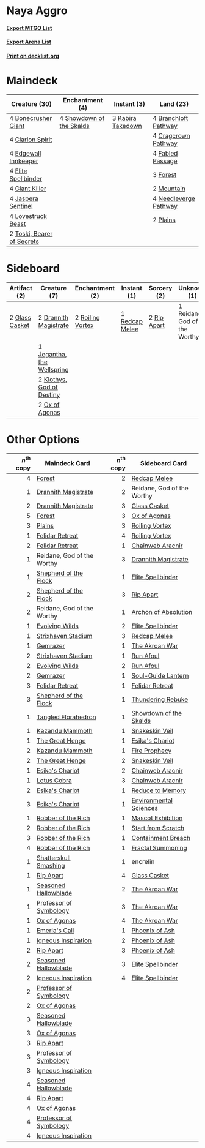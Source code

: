 # Naya Aggro

#### [Export MTGO List](../collection/Naya%20Aggro/Naya%20Aggro.txt)
#### [Export Arena List](../collection/Naya%20Aggro/Naya%20Aggro_arena.txt)
#### [Print on decklist.org](http://decklist.org/?deckmain=4%09Bonecrusher%20Giant%0A4%09Branchloft%20Pathway%0A4%09Clarion%20Spirit%0A4%09Cragcrown%20Pathway%0A4%09Edgewall%20Innkeeper%0A4%09Elite%20Spellbinder%0A4%09Fabled%20Passage%0A3%09Forest%0A4%09Giant%20Killer%0A4%09Jaspera%20Sentinel%0A3%09Kabira%20Takedown%0A4%09Lovestruck%20Beast%0A2%09Mountain%0A4%09Needleverge%20Pathway%0A2%09Plains%0A4%09Showdown%20of%20the%20Skalds%0A2%09Toski,%20Bearer%20of%20Secrets&deckside=2%09Drannith%20Magistrate%0A2%09Glass%20Casket%0A1%09Jegantha,%20the%20Wellspring%0A2%09Klothys,%20God%20of%20Destiny%0A2%09Ox%20of%20Agonas%0A1%09Redcap%20Melee%0A1%09Reidane,%20God%20of%20the%20Worthy%0A2%09Rip%20Apart%0A2%09Roiling%20Vortex)
# Maindeck

|                                            Creature (30)                                            |                                          Enchantment (4)                                          |                                        Instant (3)                                         |                                           Land (23)                                            |
|-----------------------------------------------------------------------------------------------------|---------------------------------------------------------------------------------------------------|--------------------------------------------------------------------------------------------|------------------------------------------------------------------------------------------------|
|4 [Bonecrusher Giant](http://gatherer.wizards.com/Pages/Card/Details.aspx?multiverseid=473077)       |4 [Showdown of the Skalds](http://gatherer.wizards.com/Pages/Card/Details.aspx?multiverseid=503845)|3 [Kabira Takedown](http://gatherer.wizards.com/Pages/Card/Details.aspx?multiverseid=491641)|4 [Branchloft Pathway](http://gatherer.wizards.com/Pages/Card/Details.aspx?multiverseid=491909) |
|4 [Clarion Spirit](http://gatherer.wizards.com/Pages/Card/Details.aspx?multiverseid=503610)          |                                                                                                   |                                                                                            |4 [Cragcrown Pathway](http://gatherer.wizards.com/Pages/Card/Details.aspx?multiverseid=491915)  |
|4 [Edgewall Innkeeper](http://gatherer.wizards.com/Pages/Card/Details.aspx?multiverseid=473113)      |                                                                                                   |                                                                                            |4 [Fabled Passage](http://gatherer.wizards.com/Pages/Card/Details.aspx?multiverseid=473206)     |
|4 [Elite Spellbinder](http://gatherer.wizards.com/Pages/Card/Details.aspx?multiverseid=513494)       |                                                                                                   |                                                                                            |3 [Forest](http://gatherer.wizards.com/Pages/Card/Details.aspx?multiverseid=439860)             |
|4 [Giant Killer](http://gatherer.wizards.com/Pages/Card/Details.aspx?multiverseid=472976)            |                                                                                                   |                                                                                            |2 [Mountain](http://gatherer.wizards.com/Pages/Card/Details.aspx?multiverseid=439859)           |
|4 [Jaspera Sentinel](http://gatherer.wizards.com/Pages/Card/Details.aspx?multiverseid=503792)        |                                                                                                   |                                                                                            |4 [Needleverge Pathway](http://gatherer.wizards.com/Pages/Card/Details.aspx?multiverseid=491918)|
|4 [Lovestruck Beast](http://gatherer.wizards.com/Pages/Card/Details.aspx?multiverseid=473127)        |                                                                                                   |                                                                                            |2 [Plains](http://gatherer.wizards.com/Pages/Card/Details.aspx?multiverseid=439856)             |
|2 [Toski, Bearer of Secrets](http://gatherer.wizards.com/Pages/Card/Details.aspx?multiverseid=503813)|                                                                                                   |                                                                                            |                                                                                                |


# Sideboard

|                                      Artifact (2)                                       |                                            Creature (7)                                             |                                      Enchantment (2)                                      |                                       Instant (1)                                       |                                     Sorcery (2)                                      |        Unknown (1)         |
|-----------------------------------------------------------------------------------------|-----------------------------------------------------------------------------------------------------|-------------------------------------------------------------------------------------------|-----------------------------------------------------------------------------------------|--------------------------------------------------------------------------------------|----------------------------|
|2 [Glass Casket](http://gatherer.wizards.com/Pages/Card/Details.aspx?multiverseid=472977)|2 [Drannith Magistrate](http://gatherer.wizards.com/Pages/Card/Details.aspx?multiverseid=479531)     |2 [Roiling Vortex](http://gatherer.wizards.com/Pages/Card/Details.aspx?multiverseid=491797)|1 [Redcap Melee](http://gatherer.wizards.com/Pages/Card/Details.aspx?multiverseid=473097)|2 [Rip Apart](http://gatherer.wizards.com/Pages/Card/Details.aspx?multiverseid=513717)|1 Reidane, God of the Worthy|
|                                                                                         |1 [Jegantha, the Wellspring](http://gatherer.wizards.com/Pages/Card/Details.aspx?multiverseid=479742)|                                                                                           |                                                                                         |                                                                                      |                            |
|                                                                                         |2 [Klothys, God of Destiny](http://gatherer.wizards.com/Pages/Card/Details.aspx?multiverseid=476471) |                                                                                           |                                                                                         |                                                                                      |                            |
|                                                                                         |2 [Ox of Agonas](http://gatherer.wizards.com/Pages/Card/Details.aspx?multiverseid=476398)            |                                                                                           |                                                                                         |                                                                                      |                            |


# Other Options

|*n*<sup>th</sup> copy|                                          Maindeck Card                                          |*n*<sup>th</sup> copy|                                         Sideboard Card                                          |
|--------------------:|-------------------------------------------------------------------------------------------------|--------------------:|-------------------------------------------------------------------------------------------------|
|                    4|[Forest](http://gatherer.wizards.com/Pages/Card/Details.aspx?multiverseid=439860)                |                    2|[Redcap Melee](http://gatherer.wizards.com/Pages/Card/Details.aspx?multiverseid=473097)          |
|                    1|[Drannith Magistrate](http://gatherer.wizards.com/Pages/Card/Details.aspx?multiverseid=479531)   |                    2|Reidane, God of the Worthy                                                                       |
|                    2|[Drannith Magistrate](http://gatherer.wizards.com/Pages/Card/Details.aspx?multiverseid=479531)   |                    3|[Glass Casket](http://gatherer.wizards.com/Pages/Card/Details.aspx?multiverseid=472977)          |
|                    5|[Forest](http://gatherer.wizards.com/Pages/Card/Details.aspx?multiverseid=439860)                |                    3|[Ox of Agonas](http://gatherer.wizards.com/Pages/Card/Details.aspx?multiverseid=476398)          |
|                    3|[Plains](http://gatherer.wizards.com/Pages/Card/Details.aspx?multiverseid=439856)                |                    3|[Roiling Vortex](http://gatherer.wizards.com/Pages/Card/Details.aspx?multiverseid=491797)        |
|                    1|[Felidar Retreat](http://gatherer.wizards.com/Pages/Card/Details.aspx?multiverseid=491638)       |                    4|[Roiling Vortex](http://gatherer.wizards.com/Pages/Card/Details.aspx?multiverseid=491797)        |
|                    2|[Felidar Retreat](http://gatherer.wizards.com/Pages/Card/Details.aspx?multiverseid=491638)       |                    1|[Chainweb Aracnir](http://gatherer.wizards.com/Pages/Card/Details.aspx?multiverseid=476418)      |
|                    1|Reidane, God of the Worthy                                                                       |                    3|[Drannith Magistrate](http://gatherer.wizards.com/Pages/Card/Details.aspx?multiverseid=479531)   |
|                    1|[Shepherd of the Flock](http://gatherer.wizards.com/Pages/Card/Details.aspx?multiverseid=472990) |                    1|[Elite Spellbinder](http://gatherer.wizards.com/Pages/Card/Details.aspx?multiverseid=513494)     |
|                    2|[Shepherd of the Flock](http://gatherer.wizards.com/Pages/Card/Details.aspx?multiverseid=472990) |                    3|[Rip Apart](http://gatherer.wizards.com/Pages/Card/Details.aspx?multiverseid=513717)             |
|                    2|Reidane, God of the Worthy                                                                       |                    1|[Archon of Absolution](http://gatherer.wizards.com/Pages/Card/Details.aspx?multiverseid=472965)  |
|                    1|[Evolving Wilds](http://gatherer.wizards.com/Pages/Card/Details.aspx?multiverseid=426944)        |                    2|[Elite Spellbinder](http://gatherer.wizards.com/Pages/Card/Details.aspx?multiverseid=513494)     |
|                    1|[Strixhaven Stadium](http://gatherer.wizards.com/Pages/Card/Details.aspx?multiverseid=513751)    |                    3|[Redcap Melee](http://gatherer.wizards.com/Pages/Card/Details.aspx?multiverseid=473097)          |
|                    1|[Gemrazer](http://gatherer.wizards.com/Pages/Card/Details.aspx?multiverseid=479675)              |                    1|[The Akroan War](http://gatherer.wizards.com/Pages/Card/Details.aspx?multiverseid=476375)        |
|                    2|[Strixhaven Stadium](http://gatherer.wizards.com/Pages/Card/Details.aspx?multiverseid=513751)    |                    1|[Run Afoul](http://gatherer.wizards.com/Pages/Card/Details.aspx?multiverseid=485524)             |
|                    2|[Evolving Wilds](http://gatherer.wizards.com/Pages/Card/Details.aspx?multiverseid=426944)        |                    2|[Run Afoul](http://gatherer.wizards.com/Pages/Card/Details.aspx?multiverseid=485524)             |
|                    2|[Gemrazer](http://gatherer.wizards.com/Pages/Card/Details.aspx?multiverseid=479675)              |                    1|[Soul-Guide Lantern](http://gatherer.wizards.com/Pages/Card/Details.aspx?multiverseid=476488)    |
|                    3|[Felidar Retreat](http://gatherer.wizards.com/Pages/Card/Details.aspx?multiverseid=491638)       |                    1|[Felidar Retreat](http://gatherer.wizards.com/Pages/Card/Details.aspx?multiverseid=491638)       |
|                    3|[Shepherd of the Flock](http://gatherer.wizards.com/Pages/Card/Details.aspx?multiverseid=472990) |                    1|[Thundering Rebuke](http://gatherer.wizards.com/Pages/Card/Details.aspx?multiverseid=491814)     |
|                    1|[Tangled Florahedron](http://gatherer.wizards.com/Pages/Card/Details.aspx?multiverseid=491859)   |                    1|[Showdown of the Skalds](http://gatherer.wizards.com/Pages/Card/Details.aspx?multiverseid=503845)|
|                    1|[Kazandu Mammoth](http://gatherer.wizards.com/Pages/Card/Details.aspx?multiverseid=491835)       |                    1|[Snakeskin Veil](http://gatherer.wizards.com/Pages/Card/Details.aspx?multiverseid=503810)        |
|                    1|[The Great Henge](http://gatherer.wizards.com/Pages/Card/Details.aspx?multiverseid=473123)       |                    1|[Esika's Chariot](http://gatherer.wizards.com/Pages/Card/Details.aspx?multiverseid=503783)       |
|                    2|[Kazandu Mammoth](http://gatherer.wizards.com/Pages/Card/Details.aspx?multiverseid=491835)       |                    1|[Fire Prophecy](http://gatherer.wizards.com/Pages/Card/Details.aspx?multiverseid=479636)         |
|                    2|[The Great Henge](http://gatherer.wizards.com/Pages/Card/Details.aspx?multiverseid=473123)       |                    2|[Snakeskin Veil](http://gatherer.wizards.com/Pages/Card/Details.aspx?multiverseid=503810)        |
|                    1|[Esika's Chariot](http://gatherer.wizards.com/Pages/Card/Details.aspx?multiverseid=503783)       |                    2|[Chainweb Aracnir](http://gatherer.wizards.com/Pages/Card/Details.aspx?multiverseid=476418)      |
|                    1|[Lotus Cobra](http://gatherer.wizards.com/Pages/Card/Details.aspx?multiverseid=438740)           |                    3|[Chainweb Aracnir](http://gatherer.wizards.com/Pages/Card/Details.aspx?multiverseid=476418)      |
|                    2|[Esika's Chariot](http://gatherer.wizards.com/Pages/Card/Details.aspx?multiverseid=503783)       |                    1|[Reduce to Memory](http://gatherer.wizards.com/Pages/Card/Details.aspx?multiverseid=513502)      |
|                    3|[Esika's Chariot](http://gatherer.wizards.com/Pages/Card/Details.aspx?multiverseid=503783)       |                    1|[Environmental Sciences](http://gatherer.wizards.com/Pages/Card/Details.aspx?multiverseid=513477)|
|                    1|[Robber of the Rich](http://gatherer.wizards.com/Pages/Card/Details.aspx?multiverseid=473100)    |                    1|[Mascot Exhibition](http://gatherer.wizards.com/Pages/Card/Details.aspx?multiverseid=513481)     |
|                    2|[Robber of the Rich](http://gatherer.wizards.com/Pages/Card/Details.aspx?multiverseid=473100)    |                    1|[Start from Scratch](http://gatherer.wizards.com/Pages/Card/Details.aspx?multiverseid=513591)    |
|                    3|[Robber of the Rich](http://gatherer.wizards.com/Pages/Card/Details.aspx?multiverseid=473100)    |                    1|[Containment Breach](http://gatherer.wizards.com/Pages/Card/Details.aspx?multiverseid=513602)    |
|                    4|[Robber of the Rich](http://gatherer.wizards.com/Pages/Card/Details.aspx?multiverseid=473100)    |                    1|[Fractal Summoning](http://gatherer.wizards.com/Pages/Card/Details.aspx?multiverseid=513679)     |
|                    1|[Shatterskull Smashing](http://gatherer.wizards.com/Pages/Card/Details.aspx?multiverseid=491802) |                    1|encrelin                                                                                         |
|                    1|[Rip Apart](http://gatherer.wizards.com/Pages/Card/Details.aspx?multiverseid=513717)             |                    4|[Glass Casket](http://gatherer.wizards.com/Pages/Card/Details.aspx?multiverseid=472977)          |
|                    1|[Seasoned Hallowblade](http://gatherer.wizards.com/Pages/Card/Details.aspx?multiverseid=485357)  |                    2|[The Akroan War](http://gatherer.wizards.com/Pages/Card/Details.aspx?multiverseid=476375)        |
|                    1|[Professor of Symbology](http://gatherer.wizards.com/Pages/Card/Details.aspx?multiverseid=513501)|                    3|[The Akroan War](http://gatherer.wizards.com/Pages/Card/Details.aspx?multiverseid=476375)        |
|                    1|[Ox of Agonas](http://gatherer.wizards.com/Pages/Card/Details.aspx?multiverseid=476398)          |                    4|[The Akroan War](http://gatherer.wizards.com/Pages/Card/Details.aspx?multiverseid=476375)        |
|                    1|[Emeria's Call](http://gatherer.wizards.com/Pages/Card/Details.aspx?multiverseid=491633)         |                    1|[Phoenix of Ash](http://gatherer.wizards.com/Pages/Card/Details.aspx?multiverseid=476399)        |
|                    1|[Igneous Inspiration](http://gatherer.wizards.com/Pages/Card/Details.aspx?multiverseid=513584)   |                    2|[Phoenix of Ash](http://gatherer.wizards.com/Pages/Card/Details.aspx?multiverseid=476399)        |
|                    2|[Rip Apart](http://gatherer.wizards.com/Pages/Card/Details.aspx?multiverseid=513717)             |                    3|[Phoenix of Ash](http://gatherer.wizards.com/Pages/Card/Details.aspx?multiverseid=476399)        |
|                    2|[Seasoned Hallowblade](http://gatherer.wizards.com/Pages/Card/Details.aspx?multiverseid=485357)  |                    3|[Elite Spellbinder](http://gatherer.wizards.com/Pages/Card/Details.aspx?multiverseid=513494)     |
|                    2|[Igneous Inspiration](http://gatherer.wizards.com/Pages/Card/Details.aspx?multiverseid=513584)   |                    4|[Elite Spellbinder](http://gatherer.wizards.com/Pages/Card/Details.aspx?multiverseid=513494)     |
|                    2|[Professor of Symbology](http://gatherer.wizards.com/Pages/Card/Details.aspx?multiverseid=513501)|                     |                                                                                                 |
|                    2|[Ox of Agonas](http://gatherer.wizards.com/Pages/Card/Details.aspx?multiverseid=476398)          |                     |                                                                                                 |
|                    3|[Seasoned Hallowblade](http://gatherer.wizards.com/Pages/Card/Details.aspx?multiverseid=485357)  |                     |                                                                                                 |
|                    3|[Ox of Agonas](http://gatherer.wizards.com/Pages/Card/Details.aspx?multiverseid=476398)          |                     |                                                                                                 |
|                    3|[Rip Apart](http://gatherer.wizards.com/Pages/Card/Details.aspx?multiverseid=513717)             |                     |                                                                                                 |
|                    3|[Professor of Symbology](http://gatherer.wizards.com/Pages/Card/Details.aspx?multiverseid=513501)|                     |                                                                                                 |
|                    3|[Igneous Inspiration](http://gatherer.wizards.com/Pages/Card/Details.aspx?multiverseid=513584)   |                     |                                                                                                 |
|                    4|[Seasoned Hallowblade](http://gatherer.wizards.com/Pages/Card/Details.aspx?multiverseid=485357)  |                     |                                                                                                 |
|                    4|[Rip Apart](http://gatherer.wizards.com/Pages/Card/Details.aspx?multiverseid=513717)             |                     |                                                                                                 |
|                    4|[Ox of Agonas](http://gatherer.wizards.com/Pages/Card/Details.aspx?multiverseid=476398)          |                     |                                                                                                 |
|                    4|[Professor of Symbology](http://gatherer.wizards.com/Pages/Card/Details.aspx?multiverseid=513501)|                     |                                                                                                 |
|                    4|[Igneous Inspiration](http://gatherer.wizards.com/Pages/Card/Details.aspx?multiverseid=513584)   |                     |                                                                                                 |

